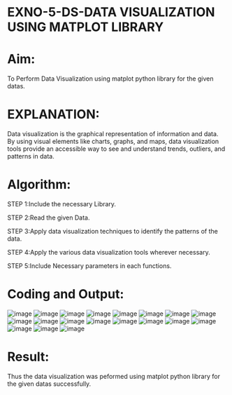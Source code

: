 # EXNO-5-DS-DATA VISUALIZATION USING MATPLOT LIBRARY

# Aim:
  To Perform Data Visualization using matplot python library for the given datas.

# EXPLANATION:
Data visualization is the graphical representation of information and data. By using visual elements like charts, graphs, and maps, data visualization tools provide an accessible way to see and understand trends, outliers, and patterns in data.

# Algorithm:
STEP 1:Include the necessary Library.

STEP 2:Read the given Data.

STEP 3:Apply data visualization techniques to identify the patterns of the data.

STEP 4:Apply the various data visualization tools wherever necessary.

STEP 5:Include Necessary parameters in each functions.

# Coding and Output:

![image](https://github.com/user-attachments/assets/da97a58c-5453-49e5-a162-5ecaa65205d5)
![image](https://github.com/user-attachments/assets/af46e198-2242-4538-a25f-de53ae9efd06)
![image](https://github.com/user-attachments/assets/19bec68f-0a49-4bbe-929b-3082febe3a9e)
![image](https://github.com/user-attachments/assets/c7a92f55-4a92-485a-8c6a-d6565876d639)
![image](https://github.com/user-attachments/assets/c2c91eca-7ab0-4a00-ac9e-9418c66edd81)
![image](https://github.com/user-attachments/assets/7d4770be-5697-49fc-86b5-0222d5491438)
![image](https://github.com/user-attachments/assets/c12f1e57-59e8-4be8-81cb-ab5f5d782229)
![image](https://github.com/user-attachments/assets/07dbb97a-8ea7-4b5f-991a-c4ddf7b3d626)
![image](https://github.com/user-attachments/assets/d5c1505d-ea66-4383-8b90-4f9231869408)
![image](https://github.com/user-attachments/assets/f33a1840-4dd6-4a7f-a96f-618fa55f716d)
![image](https://github.com/user-attachments/assets/3d0b7541-8095-4ff9-aca2-50ab2aa29c91)
![image](https://github.com/user-attachments/assets/fb0bd0c9-aef9-4c60-be78-cc9fb212ab5f)
![image](https://github.com/user-attachments/assets/9c77c892-0d6f-4441-9904-7259a0d96e1d)
![image](https://github.com/user-attachments/assets/b2dbe641-e15d-4672-8edb-bf2c06c6b16e)
![image](https://github.com/user-attachments/assets/4609a55b-9937-464a-bb91-7d68d3c4f8f8)
![image](https://github.com/user-attachments/assets/b7122303-228c-4b5c-b482-891819c0e805)
![image](https://github.com/user-attachments/assets/b83f66f2-fd66-4bc3-9b9f-131f9dc4c057)
![image](https://github.com/user-attachments/assets/82c1f19e-a4a8-4d90-9332-d1176409ce0b)
![image](https://github.com/user-attachments/assets/cf0c2a71-d611-4148-86f0-2bd3a5b490e7)


# Result:
 Thus the data visualization was peformed using matplot python library for the given datas successfully.
